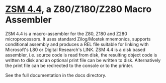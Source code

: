 # [ZSM 4.4](http://p112.sourceforge.net/index.php?zsm4), a Z80/Z180/Z280 Macro Assembler

ZSM 4.4 is a macro-assembler for the Z80, Z180 and Z280 microprocessors.
It uses standard Zilog/Mostek mnemonics, supports conditional assembly and
produces a REL file suitable for linking with Microsoft's L80 or Digital
Research's LINK. ZSM 4.4 is a disk based assembler, i.e. source code is
read from disk, the resulting object code is written to disk and an optional
print file can be written to disk. Alternatively the print file can be
redirected to the console or to the printer.

See the full documentation in the docs directory.

